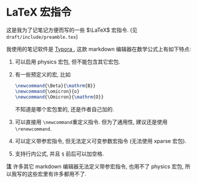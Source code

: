 # LaTeX 宏指令



这是我为了记笔记方便而写的一些 $\LaTeX$ 宏指令. (见 `draft/include/preamble.tex`)

我使用的笔记软件是 [Typora ](https://typoraio.cn/), 这款 markdown 编辑器在数学公式上有如下特点:

1. 可以启用 physics 宏包, 但不能包含其它宏包.

2. 有一些预定义的宏, 比如

   ```latex
   \newcommand{\Beta}{\mathrm{B}}
   \newcommand{\omicron}{o}
   \newcommand{\Omicron}{\mathrm{O}}
   ```

   不知道是哪个宏包里的, 还是作者自己加的.

3. 可以直接用 `\newcommand`重定义指令. 但为了通用性, 建议还是使用 `\renewcommand`.

4. 可以定义带参宏指令, 但无法定义可变参数宏指令 (无法使用 xparse 宏包).

5. 支持行内公式, 并且 `$` 前后可以加空格.

**注**	许多其它 markdown 编辑器无法定义带参宏指令, 也用不了 physics 宏包, 所以我写的这些宏里有许多都用不了.
